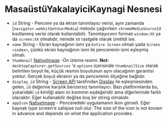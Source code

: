 # MasaüstüYakalayiciKaynagi Nesnesi

* `id` String - Pencere ya da ekran tanımlayıcı verisi, aynı zamanda [`navigator.webkitGetUserMedia`] metodu çağırırken `chromeMediaSourceId` kısıtlanmış verisi olarak kullanılabilir. Tanımlayıcının formatı `window:XX` ya da `screen:XX` olmalıdır, nerede `XX` rastgele olarak üretildi ise.
* `name` String - Ekran kaynağının ismi ya `Entire Screen` olmalı yada `Screen <index>`, çünkü ekran kaynağının ismi ile pencerenin ismi eşleşmiş olmalı.
* `thumbnail` [NativeImage](../native-image.md) -Ön izleme resimi. **Not:** `desktopCapturer.getSources` 'e `options` içerisinde `thumbnailSize` olarak belirtilen boyut ile, küçük resmin boyutunun aynı olacağınin garantisi yoktur. Gerçek boyut ekranın ya da pencerenin ölçeğine bağlıdır.
* `display_id` String - [Screen API](../screen.md) tarafından [Display](display.md) ile eşleşmesinden gelen, `id` değerine karşılık benzersiz tanımlayıcı. Bazı platformlarda bu, yukarıdaki `id` kimliği alanı `XX` kısmının eşdeğeridir ama diğerlerinde farklı olacaktır. Eğer kullanabilir değilse boş bir string olmalıdır.
* `appIcon` [NativeImage](../native-image.md) - Penceredeki uygulamanın ikon görseli. Eğer kaynak type screen'e sahipse null olur. The size of the icon is not known in advance and depends on what the application provides.
